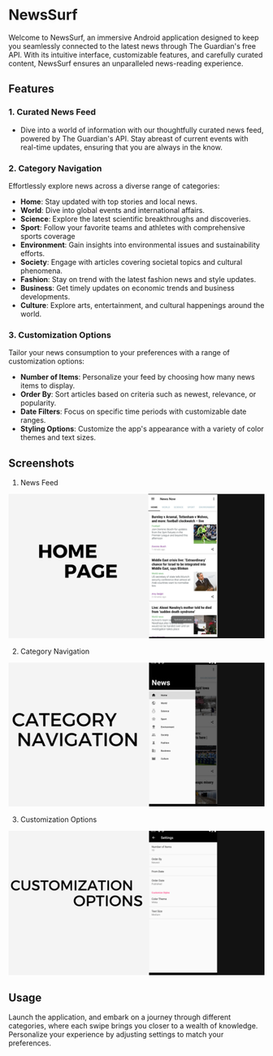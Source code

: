 
# NewsSurf

Welcome to NewsSurf, an immersive Android application designed to keep you seamlessly connected to the latest news through The Guardian's free API. With its intuitive interface, customizable features, and carefully curated content, NewsSurf ensures an unparalleled news-reading experience.

## Features

### 1. Curated News Feed
- Dive into a world of information with our thoughtfully curated news feed, powered by The Guardian's API. Stay abreast of current events with real-time updates, ensuring that you are always in the know.

### 2. Category Navigation
Effortlessly explore news across a diverse range of categories:

- **Home**: Stay updated with top stories and local news.
- **World**: Dive into global events and international affairs.
- **Science**: Explore the latest scientific breakthroughs and discoveries.
- **Sport**: Follow your favorite teams and athletes with comprehensive sports coverage
- **Environment**: Gain insights into environmental issues and sustainability efforts.
- **Society**: Engage with articles covering societal topics and cultural phenomena.
- **Fashion**: Stay on trend with the latest fashion news and style updates.
- **Business**: Get timely updates on economic trends and business developments.
- **Culture**: Explore arts, entertainment, and cultural happenings around the world.
### 3. Customization Options
Tailor your news consumption to your preferences with a range of customization options:

- **Number of Items**: Personalize your feed by choosing how many news items to display.
- **Order By**: Sort articles based on criteria such as newest, relevance, or popularity.
- **Date Filters**: Focus on specific time periods with customizable date ranges.
- **Styling Options**: Customize the app's appearance with a variety of color themes and text sizes.

## Screenshots

1. News Feed

![App Screenshot](ScreenShots/homePage.jpg)

2. Category Navigation

![App Screenshot](ScreenShots/menu.png)

3. Customization Options

![App Screenshot](ScreenShots/customization.png)

## Usage

Launch the application, and embark on a journey through different categories, where each swipe brings you closer to a wealth of knowledge. Personalize your experience by adjusting settings to match your preferences.


